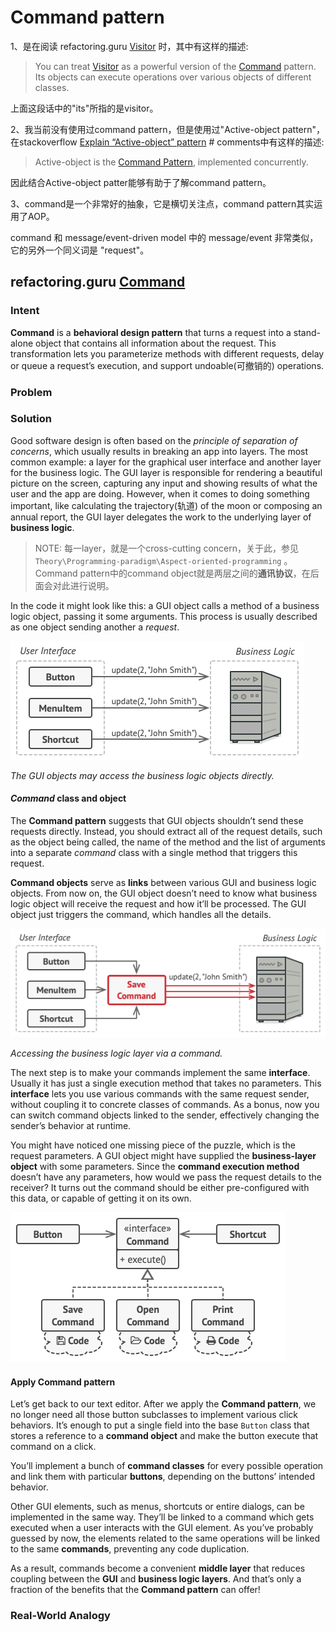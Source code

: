 # Command pattern

1、是在阅读 refactoring.guru [Visitor](https://refactoring.guru/design-patterns/visitor) 时，其中有这样的描述:

> You can treat [Visitor](https://refactoring.guru/design-patterns/visitor) as a powerful version of the [Command](https://refactoring.guru/design-patterns/command) pattern. Its objects can execute operations over various objects of different classes.

上面这段话中的"its"所指的是visitor。

2、我当前没有使用过command pattern，但是使用过"Active-object pattern"，在stackoverflow [Explain “Active-object” pattern](https://stackoverflow.com/questions/41676343/explain-active-object-pattern) # comments中有这样的描述: 

> Active-object is the [Command Pattern](https://sourcemaking.com/design_patterns/command), implemented concurrently.

因此结合Active-object patter能够有助于了解command pattern。

3、command是一个非常好的抽象，它是横切关注点，command pattern其实运用了AOP。

command 和 message/event-driven model 中的 message/event 非常类似，它的另外一个同义词是 "request"。

## refactoring.guru [Command](https://refactoring.guru/design-patterns/command)



### Intent

**Command** is a **behavioral design pattern** that turns a request into a stand-alone object that contains all information about the request. This transformation lets you parameterize methods with different requests, delay or queue a request’s execution, and support undoable(可撤销的) operations.

### Problem

### Solution

Good software design is often based on the *principle of separation of concerns*, which usually results in breaking an app into layers. The most common example: a layer for the graphical user interface and another layer for the business logic. The GUI layer is responsible for rendering a beautiful picture on the screen, capturing any input and showing results of what the user and the app are doing. However, when it comes to doing something important, like calculating the trajectory(轨道) of the moon or composing an annual report, the GUI layer delegates the work to the underlying layer of **business logic**.

> NOTE: 每一layer，就是一个cross-cutting concern，关于此，参见 `Theory\Programming-paradigm\Aspect-oriented-programming` 。Command pattern中的command object就是两层之间的**通讯协议**，在后面会对此进行说明。

In the code it might look like this: a GUI object calls a method of a business logic object, passing it some arguments. This process is usually described as one object sending another a *request*.

![](./solution1-en.png)

*The GUI objects may access the business logic objects directly.*

#### *Command* class and object

The **Command pattern** suggests that GUI objects shouldn’t send these requests directly. Instead, you should extract all of the request details, such as the object being called, the name of the method and the list of arguments into a separate *command* class with a single method that triggers this request.

**Command objects** serve as **links** between various GUI and business logic objects. From now on, the GUI object doesn’t need to know what business logic object will receive the request and how it’ll be processed. The GUI object just triggers the command, which handles all the details.

![](./solution2-en.png)

*Accessing the business logic layer via a command.*

The next step is to make your commands implement the same **interface**. Usually it has just a single execution method that takes no parameters. This **interface** lets you use various commands with the same request sender, without coupling it to concrete classes of commands. As a bonus, now you can switch command objects linked to the sender, effectively changing the sender’s behavior at runtime.

You might have noticed one missing piece of the puzzle, which is the request parameters. A GUI object might have supplied the **business-layer object** with some parameters. Since the **command execution method** doesn’t have any parameters, how would we pass the request details to the receiver? It turns out the command should be either pre-configured with this data, or capable of getting it on its own.

![](./solution3-en.png)

#### Apply Command pattern

Let’s get back to our text editor. After we apply the **Command pattern**, we no longer need all those button subclasses to implement various click behaviors. It’s enough to put a single field into the base `Button` class that stores a reference to a **command object** and make the button execute that command on a click.

You’ll implement a bunch of **command classes** for every possible operation and link them with particular **buttons**, depending on the buttons’ intended behavior.

Other GUI elements, such as menus, shortcuts or entire dialogs, can be implemented in the same way. They’ll be linked to a command which gets executed when a user interacts with the GUI element. As you’ve probably guessed by now, the elements related to the same operations will be linked to the same **commands**, preventing any code duplication.

As a result, commands become a convenient **middle layer** that reduces coupling between the **GUI** and **business logic layers**. And that’s only a fraction of the benefits that the **Command pattern** can offer!

### Real-World Analogy

